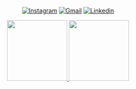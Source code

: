 <div align="center">

 [![Instagram](https://img.shields.io/badge/Instagram-E4405F?style=for-the-badge&logo=instagram&logoColor=white)](https://www.instagram.com/a_maria.exe/)
 [![Gmail](https://img.shields.io/badge/Gmail-D14836?style=for-the-badge&logo=gmail&logoColor=white)](https://www.gmail.com/silvestre.mca@gmail.com/)
 [![Linkedin](https://img.shields.io/badge/LinkedIn-0077B5?style=for-the-badge&logo=linkedin&logoColor=white)](linkedin.com/in/mariadocarmoalcantara/)
</div>

<div align="center">
  <a href="https://github.com/Madu-dev">
  <img height="140em" src="https://github-readme-stats.vercel.app/api?username=Madu-dev&show_icons=true&theme=dark&include_all_commits=true&count_private=true"/>
  <img height="140em" src="https://github-readme-stats.vercel.app/api/top-langs/?username=Madu-dev&layout=compact&langs_count=7&theme=dark"/>
</div> 
